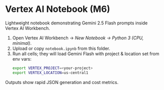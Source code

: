 # Vertex AI Notebook (M6)

Lightweight notebook demonstrating Gemini 2.5 Flash prompts inside Vertex AI Workbench.

1. Open Vertex AI Workbench → *New Notebook → Python 3 (CPU, minimal)*.
2. Upload or copy `notebook.ipynb` from this folder.
3. Run all cells; they will load Gemini Flash with project & location set from env vars:
   ```bash
   export VERTEX_PROJECT=<your-project>
   export VERTEX_LOCATION=us-central1
   ```

Outputs show rapid JSON generation and cost metrics. 